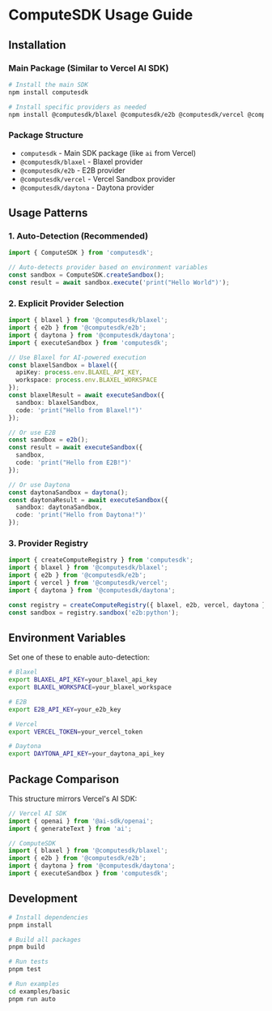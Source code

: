 # ComputeSDK Usage Guide

## Installation

### Main Package (Similar to Vercel AI SDK)

```bash
# Install the main SDK
npm install computesdk

# Install specific providers as needed
npm install @computesdk/blaxel @computesdk/e2b @computesdk/vercel @computesdk/daytona
```

### Package Structure

- `computesdk` - Main SDK package (like `ai` from Vercel)
- `@computesdk/blaxel` - Blaxel provider
- `@computesdk/e2b` - E2B provider
- `@computesdk/vercel` - Vercel Sandbox provider
- `@computesdk/daytona` - Daytona provider

## Usage Patterns

### 1. Auto-Detection (Recommended)

```typescript
import { ComputeSDK } from 'computesdk';

// Auto-detects provider based on environment variables
const sandbox = ComputeSDK.createSandbox();
const result = await sandbox.execute('print("Hello World")');
```

### 2. Explicit Provider Selection

```typescript
import { blaxel } from '@computesdk/blaxel';
import { e2b } from '@computesdk/e2b';
import { daytona } from '@computesdk/daytona';
import { executeSandbox } from 'computesdk';

// Use Blaxel for AI-powered execution
const blaxelSandbox = blaxel({
  apiKey: process.env.BLAXEL_API_KEY,
  workspace: process.env.BLAXEL_WORKSPACE
});
const blaxelResult = await executeSandbox({
  sandbox: blaxelSandbox,
  code: 'print("Hello from Blaxel!")'
});

// Or use E2B
const sandbox = e2b();
const result = await executeSandbox({
  sandbox,
  code: 'print("Hello from E2B!")'
});

// Or use Daytona
const daytonaSandbox = daytona();
const daytonaResult = await executeSandbox({
  sandbox: daytonaSandbox,
  code: 'print("Hello from Daytona!")'
});
```

### 3. Provider Registry

```typescript
import { createComputeRegistry } from 'computesdk';
import { blaxel } from '@computesdk/blaxel';
import { e2b } from '@computesdk/e2b';
import { vercel } from '@computesdk/vercel';
import { daytona } from '@computesdk/daytona';

const registry = createComputeRegistry({ blaxel, e2b, vercel, daytona });
const sandbox = registry.sandbox('e2b:python');
```

## Environment Variables

Set one of these to enable auto-detection:

```bash
# Blaxel
export BLAXEL_API_KEY=your_blaxel_api_key
export BLAXEL_WORKSPACE=your_blaxel_workspace

# E2B
export E2B_API_KEY=your_e2b_key

# Vercel
export VERCEL_TOKEN=your_vercel_token  

# Daytona
export DAYTONA_API_KEY=your_daytona_api_key


```

## Package Comparison

This structure mirrors Vercel's AI SDK:

```typescript
// Vercel AI SDK
import { openai } from '@ai-sdk/openai';
import { generateText } from 'ai';

// ComputeSDK
import { blaxel } from '@computesdk/blaxel';
import { e2b } from '@computesdk/e2b';
import { daytona } from '@computesdk/daytona';
import { executeSandbox } from 'computesdk';
```

## Development

```bash
# Install dependencies
pnpm install

# Build all packages
pnpm build

# Run tests
pnpm test

# Run examples
cd examples/basic
pnpm run auto
```